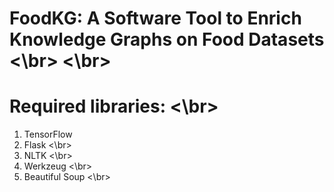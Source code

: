 # FoodKG: A Software Tool to Enrich Knowledge Graphs on Food Datasets <\br> <\br>

# Required libraries: <\br>
1) TensorFlow </br>
2) Flask <\br>
3) NLTK <\br>
4) Werkzeug <\br>
5) Beautiful Soup  <\br>
